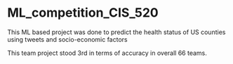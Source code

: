 # ML_competition_CIS_520
This ML based project was done to predict the health status of US counties using tweets and socio-economic factors


This team project stood 3rd in terms of accuracy in overall 66 teams.
